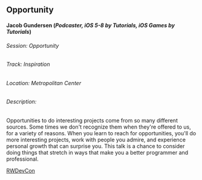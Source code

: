  ## Opportunity
#### Jacob Gundersen (*Podcaster, iOS 5-8 by Tutorials, iOS Games by Tutorials*)

###### Session: Opportunity
###### Track: Inspiration
###### Location: Metropolitan Center
###### Description:
Opportunities to do interesting projects come from so many different sources. Some times we don't recognize them when they're offered to us, for a variety of reasons. When you learn to reach for opportunities, you'll do more interesting projects, work with people you admire, and experience personal growth that can surprise you.  This talk is a chance to consider doing things that stretch in ways that make you a better programmer and professional.

[RWDevCon](http://www.rwdevcon.com/)
